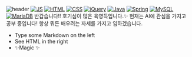 ![header](https://capsule-render.vercel.app/api?type=waving&color=auto&height=300&section=header&text=영득%20CodeGrean🎃&fontSize=70)
[![JS](https://img.shields.io/badge/JavaScript-F7DF1E?style=flat-square&logo=JavaScript&logoColor=black)](github.com/Joowon0220/TODO-List)
[![HTML](https://img.shields.io/badge/HTML5-FF6550?style=flat-square&logo=HTML5&logoColor=white)](github.com/Joowon0220/TODO-List)
[![CSS](https://img.shields.io/badge/CSS-1572B6?style=flat-square&logo=CSS3&logoColor=white)](github.com/Joowon0220/TODO-List)
[![jQuery](https://img.shields.io/badge/jQuery-0769AD?style=flat-square&logo=jQuery&logoColor=white)](github.com/Joowon0220/TODO-List)
[![Java](https://img.shields.io/badge/Java-007396?style=flat-square&logo=Java&logoColor=white)](github.com/Joowon0220/TODO-List)
[![Spring](https://img.shields.io/badge/SpringBoot-6DB33F?style=flat-square&logo=SpringBoot&logoColor=white)](github.com/Joowon0220/TODO-List)
[![MySQL](https://img.shields.io/badge/MySQL-4479A1?style=flat-square&logo=MySQL&logoColor=white)](github.com/Joowon0220/TODO-List)
[![MariaDB](https://img.shields.io/badge/MariaDB-003545?style=flat-square&logo=MariaDB&logoColor=white)](github.com/Joowon0220/TODO-List)
반갑습니다!! 호기심이 많은 육영득입니다.✨
현재는 AI에 관심을 가지고 공부 중입니다!
항상 뭐든 배우려는 자세를 가지고 임하겠습니다.
- Type some Markdown on the left
- See HTML in the right
- ✨Magic ✨

